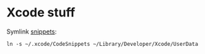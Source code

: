 Xcode stuff
===========

Symlink [snippets][]:

    ln -s ~/.xcode/CodeSnippets ~/Library/Developer/Xcode/UserData


  [snippets]: http://www.icodeblog.com/2011/12/06/using-xcode-4-snippets/
